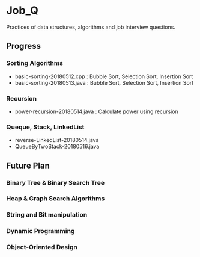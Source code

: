 # Job_Q

Practices of data structures, algorithms and job interview questions.

## Progress

### Sorting Algorithms 
   - basic-sorting-20180512.cpp : Bubble Sort, Selection Sort, Insertion Sort
   - basic-sorting-20180513.java : Bubble Sort, Selection Sort, Insertion Sort
   
### Recursion
   - power-recursion-20180514.java : Calculate power using recursion

### Queque, Stack, LinkedList
   - reverse-LinkedList-20180514.java
   - QueueByTwoStack-20180516.java
   

## Future Plan

### Binary Tree & Binary Search Tree
### Heap & Graph Search Algorithms
### String and Bit manipulation

### Dynamic Programming

### Object-Oriented Design
